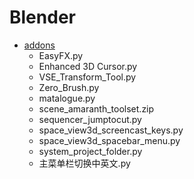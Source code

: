 # Blender
* [addons](./addons)
    * EasyFX.py
    * Enhanced 3D Cursor.py
    * VSE_Transform_Tool.py
    * Zero_Brush.py
    * matalogue.py
    * scene_amaranth_toolset.zip
    * sequencer_jumptocut.py
    * space_view3d_screencast_keys.py
    * space_view3d_spacebar_menu.py
    * system_project_folder.py
    * 主菜单栏切换中英文.py
